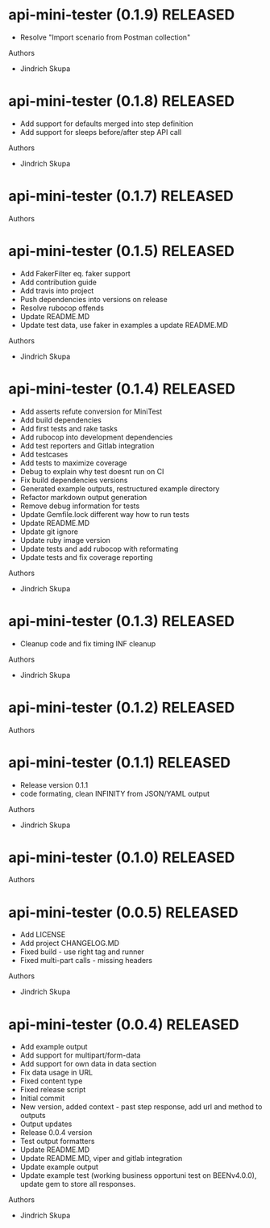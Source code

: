 # api-mini-tester (0.1.9) RELEASED

  * Resolve "Import scenario from Postman collection"

Authors

* Jindrich Skupa

# api-mini-tester (0.1.8) RELEASED

  * Add support for defaults merged into step definition
  * Add support for sleeps before/after step API call

Authors

* Jindrich Skupa

# api-mini-tester (0.1.7) RELEASED



Authors



# api-mini-tester (0.1.5) RELEASED

  * Add FakerFilter eq. faker support
  * Add contribution guide
  * Add travis into project
  * Push dependencies into versions on release
  * Resolve rubocop offends
  * Update README.MD
  * Update test data, use faker in examples a update README.MD

Authors

* Jindrich Skupa

# api-mini-tester (0.1.4) RELEASED

  * Add asserts refute conversion for MiniTest
  * Add build dependencies
  * Add first tests and rake tasks
  * Add rubocop into development dependencies
  * Add test reporters and Gitlab integration
  * Add testcases
  * Add tests to maximize coverage
  * Debug to explain why test doesnt run on CI
  * Fix build dependencies versions
  * Generated example outputs, restructured example directory
  * Refactor markdown output generation
  * Remove debug information for tests
  * Update Gemfile.lock different way how to run tests
  * Update README.MD
  * Update git ignore
  * Update ruby image version
  * Update tests and add rubocop with reformating
  * Update tests and fix coverage reporting

Authors

* Jindrich Skupa

# api-mini-tester (0.1.3) RELEASED

  * Cleanup code and fix timing INF cleanup

Authors

* Jindrich Skupa

# api-mini-tester (0.1.2) RELEASED



Authors


# api-mini-tester (0.1.1) RELEASED

  * Release version 0.1.1
  * code formating, clean INFINITY from JSON/YAML output

Authors

* Jindrich Skupa

# api-mini-tester (0.1.0) RELEASED



Authors


# api-mini-tester (0.0.5) RELEASED

  * Add LICENSE
  * Add project CHANGELOG.MD
  * Fixed build - use right tag and runner
  * Fixed multi-part calls - missing headers

Authors

* Jindrich Skupa

# api-mini-tester (0.0.4) RELEASED

  * Add example output
  * Add support for multipart/form-data
  * Add support for own data in data section
  * Fix data usage in URL
  * Fixed content type
  * Fixed release script
  * Initial commit
  * New version, added context - past step response, add url and method to outputs
  * Output updates
  * Release 0.0.4 version
  * Test output formatters
  * Update README.MD
  * Update README.MD, viper and gitlab integration
  * Update example output
  * Update example test (working business opportuni test on BEENv4.0.0), update gem to store all responses.

Authors

* Jindrich Skupa

